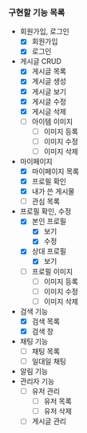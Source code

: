 ### 구현할 기능 목록

- 회원가입, 로그인
  - [x] 회원가입
  - [x] 로그인
- 게시글 CRUD
  - [x] 게시글 목록
  - [x] 게시글 생성
  - [x] 게시글 보기
  - [x] 게시글 수정
  - [x] 게시글 삭제
  - [ ] 아이템 이미지
    - [ ] 이미지 등록
    - [ ] 이미지 수정
    - [ ] 이미지 삭제
- 마이페이지
  - [x] 마이페이지 목록
  - [x] 프로필 확인
  - [x] 내가 쓴 게시물
  - [ ] 관심 목록
- 프로필 확인, 수정
  - [x] 본인 프로필
    - [x] 보기
    - [x] 수정
  - [x] 상대 프로필 
    - [x] 보기
  - [ ] 프로필 이미지
    - [ ] 이미지 등록
    - [ ] 이미지 수정
    - [ ] 이미지 삭제
- 검색 기능
  - [x] 검색 목록
  - [x] 검색 창
- 채팅 기능
  - [ ] 채팅 목록
  - [ ] 일대일 채팅
- 알림 기능
- 관리자 기능
  - [ ] 유저 관리
    - [ ] 유저 목록
    - [ ] 유저 삭제
  - [ ] 게시글 관리